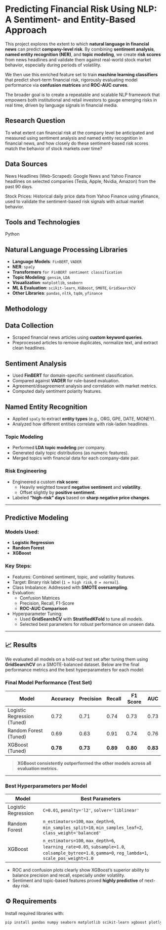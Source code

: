 # Predicting Financial Risk Using NLP: A Sentiment- and Entity-Based Approach

This project explores the extent to which **natural language in financial news** can predict **company-level risk**. By combining **sentiment analysis**, **named entity recognition (NER)**, and **topic modeling**, we create **risk scores** from news headlines and validate them against real-world stock market behavior, especially during periods of volatility.

We then use this enriched feature set to train **machine learning classifiers** that predict short-term financial risk, rigorously evaluating model performance via **confusion matrices** and **ROC-AUC curves**.

The broader goal is to create a repeatable and scalable NLP framework that empowers both institutional and retail investors to gauge emerging risks in real time, driven by language signals in financial media.

## Research Question
To what extent can financial risk at the company level be anticipated and measured using sentiment analysis and named entity recognition in financial news, and how closely do these sentiment-based risk scores match the behavior of stock markets over time?

## Data Sources

News Headlines (Web-Scraped): Google News and Yahoo Finance headlines on selected companies (Tesla, Apple, Nvidia, Amazon) from the past 90 days.

Stock Prices: Historical daily price data from Yahoo Finance using yfinance, used to validate the sentiment-based risk signals with actual market behavior.

## Tools and Technologies

Python

## Natural Language Processing Libraries

- **Language Models**: `FinBERT`, `VADER`
- **NER**: `spaCy`
- **Transformers** `for FinBERT sentiment classification`
- **Topic Modeling**: `gensim`, `LDA`
- **Visualization**: `matplotlib`, `seaborn`
- **ML & Evaluation**: `scikit-learn`, `XGBoost`, `SMOTE`, `GridSearchCV`
- **Other Libraries**: `pandas`, `nltk`, `tqdm`, `yfinance`


## Methodology

## Data Collection

- Scraped financial news articles using **custom keyword queries**.
- Preprocessed articles to remove duplicates, normalize text, and extract clean headlines.

## Sentiment Analysis

- Used **FinBERT** for domain-specific sentiment classification.
- Compared against **VADER** for rule-based evaluation.
- Agreement/disagreement analysis and correlation with market metrics.
- Computed daily sentiment polarity features.

## Named Entity Recognition

- Applied `spaCy` to extract **entity types** (e.g., ORG, GPE, DATE, MONEY).
- Analyzed how different entities correlate with risk-laden headlines.

### Topic Modeling

- Performed **LDA topic modeling** per company.
- Generated daily topic distributions (as numeric features).
- Merged topics with financial data for each company-date pair.

### Risk Engineering

- Engineered a custom **risk score**:
  - Heavily weighted toward **negative sentiment** and **volatility**.
  - Offset slightly by **positive sentiment**.
- Labeled **“high-risk” days** based on **sharp negative price changes**.

---

## Predictive Modeling

### Models Used:
- **Logistic Regression**
- **Random Forest**
- **XGBoost**

### Key Steps:
- Features: Combined sentiment, topic, and volatility features.
- Target: Binary risk label (`1 = high risk`, `0 = normal`).
- Class Imbalance: Addressed with **SMOTE oversampling**.
- Evaluation:
  - Confusion Matrices
  - Precision, Recall, F1-Score
  - **ROC-AUC Comparison**
- Hyperparameter Tuning:
  - Used **GridSearchCV** with **StratifiedKFold** to tune all models.
  - Selected best parameters for robust performance on unseen data.

---

## 📈 Results

We evaluated all models on a hold-out test set after tuning them using **GridSearchCV** on a SMOTE-balanced dataset. Below are the final performance metrics and the best hyperparameters for each model:

### Final Model Performance (Test Set)

| Model                   | Accuracy | Precision | Recall | F1 Score | AUC  |
|-------------------------|----------|-----------|--------|----------|------|
| Logistic Regression (Tuned) | 0.72     | 0.71      | 0.74   | 0.73     | 0.73 |
| Random Forest (Tuned)       | 0.69     | 0.63      | 0.91   | 0.74     | 0.76 |
| XGBoost (Tuned)             | **0.78** | **0.73**  | **0.89** | **0.80** | **0.83** |

> **XGBoost consistently outperformed the other models across all evaluation metrics.**

---

### Best Hyperparameters per Model

| Model                | Best Parameters |
|----------------------|-----------------|
| Logistic Regression  | `C=0.01`, `penalty='l2'`, `solver='liblinear'` |
| Random Forest        | `n_estimators=100`, `max_depth=6`, `min_samples_split=10`, `min_samples_leaf=2`, `class_weight='balanced'` |
| XGBoost              | `n_estimators=100`, `max_depth=6`, `learning_rate=0.05`, `subsample=1.0`, `colsample_bytree=1.0`, `gamma=0`, `reg_lambda=1`, `scale_pos_weight=1.0` |

- ROC and confusion plots clearly show XGBoost’s superior ability to balance precision and recall, especially under volatility.
- Sentiment and topic-based features proved **highly predictive** of next-day risk.

## **⚙ Requirements**

Install required libraries with:

```bash
pip install pandas numpy seaborn matplotlib scikit-learn xgboost plotly geopandas tensorflow
